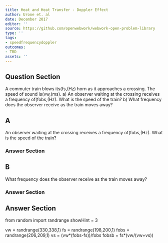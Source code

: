 ```yaml
---
title: Heat and Heat Transfer - Doppler Effect
author: Urone et. al
date: December 2017
editor: ''
source: https://github.com/openwebwork/webwork-open-problem-library
type: ''
tags:
- speedfrequencydoppler
outcomes:
- TBD
assets: ''
---
```


## Question Section 

A commuter train blows its(fs,(Hz) horn as it approaches a crossing. The speed of
sound is(vw,(ms). 
a) An observer waiting at the crossing receives a frequency of(fobs,(Hz). What is the speed of the train? 
b) What frequency does the observer receive as the train moves away?
## A
An observer waiting at the crossing receives a frequency of(fobs,(Hz). What is the speed of the train? 
### Answer Section
## B
What frequency does the observer receive as the train moves away?
### Answer Section


## Answer Section

from random import randrange
showHint = 3

vw = randrange(330,338,1)
fs = randrange(198,200,1)
fobs = randrange(206,209,1)
vs = (vw*(fobs-fs))/fobs
fobsb = fs*(vw/(vw+vs))